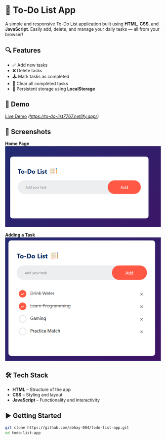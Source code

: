 # 📝 To-Do List App

A simple and responsive To-Do List application built using **HTML**, **CSS**, and **JavaScript**. Easily add, delete, and manage your daily tasks — all from your browser!

## 🔍 Features

- ✅ Add new tasks
- ❌ Delete tasks
- 🕹️ Mark tasks as completed
- 🧹 Clear all completed tasks
- 💾 Persistent storage using **LocalStorage**

## 🚀 Demo

[Live Demo](#) *(https://to-do-list7767.netlify.app/)*

## 📸 Screenshots

**Home Page**  
![Home Page](https://github.com/abhay-004/TO-DO-LIST/blob/main/screenshots/todo1.PNG)

**Adding a Task**  
![Add Task](https://github.com/abhay-004/TO-DO-LIST/blob/main/screenshots/todo2.PNG)


## 🛠️ Tech Stack

- **HTML** – Structure of the app
- **CSS** – Styling and layout
- **JavaScript** – Functionality and interactivity


## ▶️ Getting Started

```bash
git clone https://github.com/abhay-004/todo-list-app.git
cd todo-list-app


